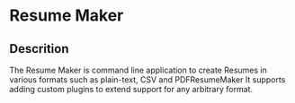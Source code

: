 # Resume Maker

## Descrition
The Resume Maker is command line application to create Resumes in various formats such as plain-text, CSV and PDFResumeMaker
It supports adding custom plugins to extend support for any arbitrary format.
